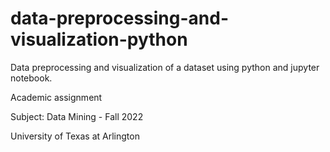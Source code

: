 # data-preprocessing-and-visualization-python

Data preprocessing and visualization of a dataset using python and jupyter notebook.

Academic assignment

Subject: Data Mining - Fall 2022

University of Texas at Arlington
